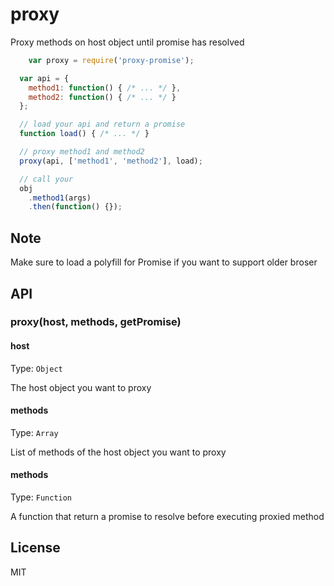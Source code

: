 # proxy

Proxy methods on host object until promise has resolved

```js
	var proxy = require('proxy-promise');

  var api = {
    method1: function() { /* ... */ },
    method2: function() { /* ... */ }
  };

  // load your api and return a promise
  function load() { /* ... */ }

  // proxy method1 and method2
  proxy(api, ['method1', 'method2'], load);

  // call your
  obj
  	.method1(args)
  	.then(function() {});
```

## Note

Make sure to load a polyfill for Promise if you want to support older broser

## API

### proxy(host, methods, getPromise)

#### host
Type: `Object`

The host object you want to proxy

#### methods
Type: `Array`

List of methods of the host object you want to proxy

#### methods
Type: `Function`

A function that return a promise to resolve before executing proxied method

## License

MIT